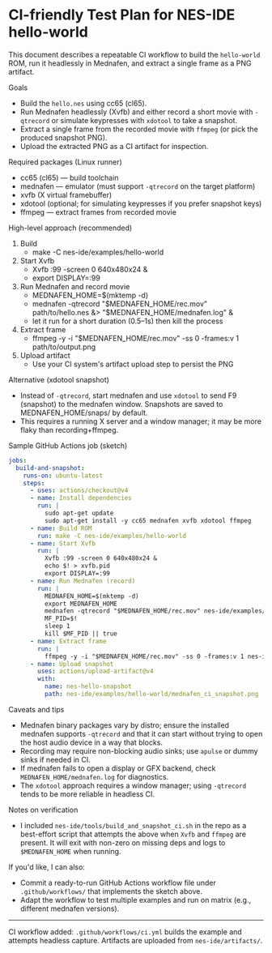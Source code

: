 # CI-friendly Test Plan for NES-IDE hello-world

This document describes a repeatable CI workflow to build the `hello-world` ROM, run it headlessly in Mednafen, and extract a single frame as a PNG artifact.

Goals
- Build the `hello.nes` using cc65 (cl65).
- Run Mednafen headlessly (Xvfb) and either record a short movie with `-qtrecord` or simulate keypresses with `xdotool` to take a snapshot.
- Extract a single frame from the recorded movie with `ffmpeg` (or pick the produced snapshot PNG).
- Upload the extracted PNG as a CI artifact for inspection.

Required packages (Linux runner)
- cc65 (cl65) — build toolchain
- mednafen — emulator (must support `-qtrecord` on the target platform)
- xvfb (X virtual framebuffer)
- xdotool (optional; for simulating keypresses if you prefer snapshot keys)
- ffmpeg — extract frames from recorded movie

High-level approach (recommended)
1. Build
   - make -C nes-ide/examples/hello-world
2. Start Xvfb
   - Xvfb :99 -screen 0 640x480x24 &
   - export DISPLAY=:99
3. Run Mednafen and record movie
   - MEDNAFEN_HOME=$(mktemp -d)
   - mednafen -qtrecord "$MEDNAFEN_HOME/rec.mov" path/to/hello.nes &> "$MEDNAFEN_HOME/mednafen.log" &
   - let it run for a short duration (0.5–1s) then kill the process
4. Extract frame
   - ffmpeg -y -i "$MEDNAFEN_HOME/rec.mov" -ss 0 -frames:v 1 path/to/output.png
5. Upload artifact
   - Use your CI system's artifact upload step to persist the PNG

Alternative (xdotool snapshot)
- Instead of `-qtrecord`, start mednafen and use `xdotool` to send F9 (snapshot) to the mednafen window. Snapshots are saved to MEDNAFEN_HOME/snaps/ by default.
- This requires a running X server and a window manager; it may be more flaky than recording+ffmpeg.

Sample GitHub Actions job (sketch)

```yaml
jobs:
  build-and-snapshot:
    runs-on: ubuntu-latest
    steps:
      - uses: actions/checkout@v4
      - name: Install dependencies
        run: |
          sudo apt-get update
          sudo apt-get install -y cc65 mednafen xvfb xdotool ffmpeg
      - name: Build ROM
        run: make -C nes-ide/examples/hello-world
      - name: Start Xvfb
        run: |
          Xvfb :99 -screen 0 640x480x24 &
          echo $! > xvfb.pid
          export DISPLAY=:99
      - name: Run Mednafen (record)
        run: |
          MEDNAFEN_HOME=$(mktemp -d)
          export MEDNAFEN_HOME
          mednafen -qtrecord "$MEDNAFEN_HOME/rec.mov" nes-ide/examples/hello-world/hello.nes &> "$MEDNAFEN_HOME/mednafen.log" &
          MF_PID=$!
          sleep 1
          kill $MF_PID || true
      - name: Extract frame
        run: |
          ffmpeg -y -i "$MEDNAFEN_HOME/rec.mov" -ss 0 -frames:v 1 nes-ide/examples/hello-world/mednafen_ci_snapshot.png || true
      - name: Upload snapshot
        uses: actions/upload-artifact@v4
        with:
          name: nes-hello-snapshot
          path: nes-ide/examples/hello-world/mednafen_ci_snapshot.png
```

Caveats and tips
- Mednafen binary packages vary by distro; ensure the installed mednafen supports `-qtrecord` and that it can start without trying to open the host audio device in a way that blocks.
- Recording may require non-blocking audio sinks; use `apulse` or dummy sinks if needed in CI.
- If mednafen fails to open a display or GFX backend, check `MEDNAFEN_HOME/mednafen.log` for diagnostics.
- The `xdotool` approach requires a window manager; using `-qtrecord` tends to be more reliable in headless CI.

Notes on verification
- I included `nes-ide/tools/build_and_snapshot_ci.sh` in the repo as a best-effort script that attempts the above when `Xvfb` and `ffmpeg` are present. It will exit with non-zero on missing deps and logs to `$MEDNAFEN_HOME` when running.

If you'd like, I can also:
- Commit a ready-to-run GitHub Actions workflow file under `.github/workflows/` that implements the sketch above.
- Adapt the workflow to test multiple examples and run on matrix (e.g., different mednafen versions).

---

CI workflow added: `.github/workflows/ci.yml` builds the example and attempts headless capture. Artifacts are uploaded from `nes-ide/artifacts/`.

